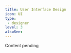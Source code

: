 ```yaml
---
title: User Interface Design
icon: UI
type:
 - designer
level: 3
alsoSee:
---
```


Content pending
